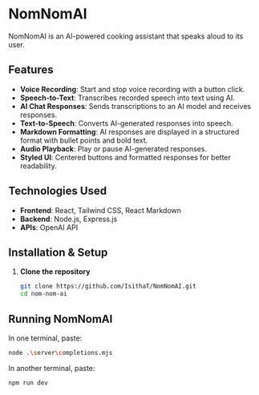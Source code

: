 # NomNomAI

NomNomAI is an AI-powered cooking assistant that speaks aloud to its user.

## Features

- **Voice Recording**: Start and stop voice recording with a button click.
- **Speech-to-Text**: Transcribes recorded speech into text using AI.
- **AI Chat Responses**: Sends transcriptions to an AI model and receives responses.
- **Text-to-Speech**: Converts AI-generated responses into speech.
- **Markdown Formatting**: AI responses are displayed in a structured format with bullet points and bold text.
- **Audio Playback**: Play or pause AI-generated responses.
- **Styled UI**: Centered buttons and formatted responses for better readability.


## Technologies Used

- **Frontend**: React, Tailwind CSS, React Markdown
- **Backend**: Node.js, Express.js
- **APIs**: OpenAI API

## Installation & Setup

1. **Clone the repository**
   ```sh
   git clone https://github.com/IsithaT/NomNomAI.git
   cd nom-nom-ai

## Running NomNomAI

In one terminal, paste:
   ```sh
   node .\server\completions.mjs
   ```
In another terminal, paste:
  ```sh
  npm run dev
